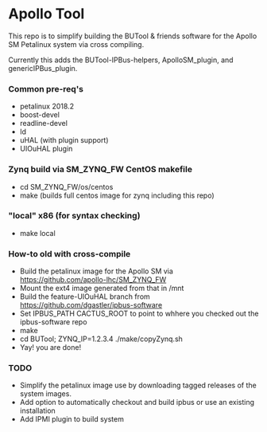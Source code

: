 # Apollo Tool

This repo is to simplify building the BUTool & friends software for the Apollo SM Petalinux system via cross compiling. 

Currently this adds the BUTool-IPBus-helpers, ApolloSM_plugin, and genericIPBus_plugin.

### Common pre-req's
* petalinux 2018.2
* boost-devel
* readline-devel
* ld
* uHAL (with plugin support)
* UIOuHAL plugin

### Zynq build via SM_ZYNQ_FW CentOS makefile
* cd SM_ZYNQ_FW/os/centos
* make (builds full centos image for zynq including this repo)

### "local" x86 (for syntax checking)
* make local


### How-to old with cross-compile
* Build the petalinux image for the Apollo SM via https://github.com/apollo-lhc/SM_ZYNQ_FW
* Mount the ext4 image generated from that in /mnt
* Build the feature-UIOuHAL branch from https://github.com/dgastler/ipbus-software
* Set IPBUS_PATH CACTUS_ROOT to point to whhere you checked out the ipbus-software repo
* make
* cd BUTool; ZYNQ_IP=1.2.3.4 ./make/copyZynq.sh
* Yay! you are done!


### TODO
* Simplify the petalinux image use by downloading tagged releases of the system images. 
* Add option to automatically checkout and build ipbus or use an existing installation
* Add IPMI plugin to build system
